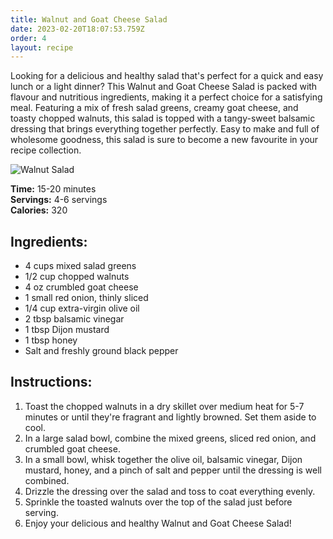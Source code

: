 ```yaml
---
title: Walnut and Goat Cheese Salad
date: 2023-02-20T18:07:53.759Z
order: 4
layout: recipe
---
```

Looking for a delicious and healthy salad that's perfect for a quick and easy lunch or a light dinner? This Walnut and Goat Cheese Salad is packed with flavour and nutritious ingredients, making it a perfect choice for a satisfying meal. Featuring a mix of fresh salad greens, creamy goat cheese, and toasty chopped walnuts, this salad is topped with a tangy-sweet balsamic dressing that brings everything together perfectly. Easy to make and full of wholesome goodness, this salad is sure to become a new favourite in your recipe collection.

![Walnut Salad](https://images.unsplash.com/photo-1675718341696-552a278c0934?ixlib=rb-4.0.3&ixid=MnwxMjA3fDB8MHxwaG90by1wYWdlfHx8fGVufDB8fHx8&auto=format&fit=crop&w=1000&q=80 "Walnut and Goat's Cheese Salad")

**Time:** 15-20 minutes\
**Servings:** 4-6 servings\
**Calories:** 320

## **Ingredients:**

* 4 cups mixed salad greens
* 1/2 cup chopped walnuts
* 4 oz crumbled goat cheese
* 1 small red onion, thinly sliced
* 1/4 cup extra-virgin olive oil
* 2 tbsp balsamic vinegar
* 1 tbsp Dijon mustard
* 1 tbsp honey
* Salt and freshly ground black pepper

## **Instructions:**

1. Toast the chopped walnuts in a dry skillet over medium heat for 5-7 minutes or until they're fragrant and lightly browned. Set them aside to cool.
2. In a large salad bowl, combine the mixed greens, sliced red onion, and crumbled goat cheese.
3. In a small bowl, whisk together the olive oil, balsamic vinegar, Dijon mustard, honey, and a pinch of salt and pepper until the dressing is well combined.
4. Drizzle the dressing over the salad and toss to coat everything evenly.
5. Sprinkle the toasted walnuts over the top of the salad just before serving.
6. Enjoy your delicious and healthy Walnut and Goat Cheese Salad!